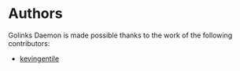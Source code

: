 # Authors
Golinks Daemon is made possible thanks to the work of the following contributors:

* [kevingentile](https://github.com/kevingentile)